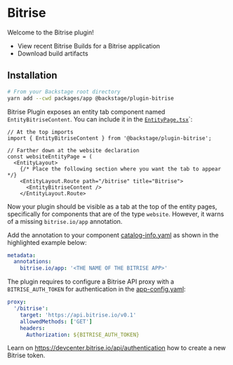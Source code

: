 # Bitrise

Welcome to the Bitrise plugin!

- View recent Bitrise Builds for a Bitrise application
- Download build artifacts

## Installation

```bash
# From your Backstage root directory
yarn add --cwd packages/app @backstage/plugin-bitrise
```

Bitrise Plugin exposes an entity tab component named `EntityBitriseContent`. You can include it in the
[`EntityPage.tsx`](https://github.com/backstage/backstage/blob/master/packages/app/src/components/catalog/EntityPage.tsx)`:

```tsx
// At the top imports
import { EntityBitriseContent } from '@backstage/plugin-bitrise';

// Farther down at the website declaration
const websiteEntityPage = (
  <EntityLayout>
    {/* Place the following section where you want the tab to appear */}
    <EntityLayout.Route path="/bitrise" title="Bitrise">
      <EntityBitriseContent />
    </EntityLayout.Route>
```

Now your plugin should be visible as a tab at the top of the entity pages,
specifically for components that are of the type `website`.
However, it warns of a missing `bitrise.io/app` annotation.

Add the annotation to your component [catalog-info.yaml](https://github.com/backstage/backstage/blob/master/catalog-info.yaml) as shown in the highlighted example below:

```yaml
metadata:
  annotations:
    bitrise.io/app: '<THE NAME OF THE BITRISE APP>'
```

The plugin requires to configure a Bitrise API proxy with a `BITRISE_AUTH_TOKEN` for authentication in the [app-config.yaml](https://github.com/backstage/backstage/blob/master/app-config.yaml):

```yaml
proxy:
  '/bitrise':
    target: 'https://api.bitrise.io/v0.1'
    allowedMethods: ['GET']
    headers:
      Authorization: ${BITRISE_AUTH_TOKEN}
```

Learn on https://devcenter.bitrise.io/api/authentication how to create a new Bitrise token.
